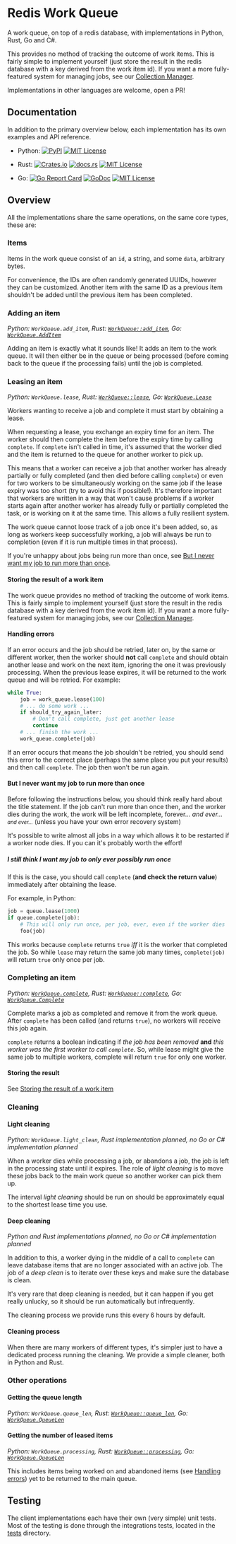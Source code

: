 # Redis Work Queue

A work queue, on top of a redis database, with implementations in Python, Rust, Go and C#.

This provides no method of tracking the outcome of work items. This is fairly simple to implement
yourself (just store the result in the redis database with a key derived from the work item id). If
you want a more fully-featured system for managing jobs, see our [Collection
Manager](https://github.com/MeVitae/redis-collection-manager).

Implementations in other languages are welcome, open a PR!

## Documentation

In addition to the primary overview below, each implementation has its own examples and API
reference.

- Python: [![PyPI](https://img.shields.io/pypi/v/redis-work-queue)](https://pypi.org/project/redis-work-queue/)
  [![MIT License](https://img.shields.io/badge/license-MIT-blue.svg)](./python/LICENSE)

- Rust: [![Crates.io](https://img.shields.io/crates/v/redis-work-queue)](https://crates.io/crates/redis-work-queue)
  [![docs.rs](https://img.shields.io/docsrs/redis-work-queue)](https://docs.rs/redis-work-queue)
  [![MIT License](https://img.shields.io/badge/license-MIT-blue.svg)](./LICENSE)

- Go: [![Go Report Card](https://goreportcard.com/badge/github.com/mevitae/redis-work-queue/go)](https://goreportcard.com/report/github.com/mevitae/redis-work-queue/go)
  [![GoDoc](https://pkg.go.dev/badge/github.com/mevitae-redis-work-queue/go)](https://pkg.go.dev/github.com/mevitae/redis-work-queue/go)
  [![MIT License](https://img.shields.io/badge/license-MIT-blue.svg)](./LICENSE)

## Overview

All the implementations share the same operations, on the same core types, these are:

### Items

Items in the work queue consist of an `id`, a string, and some `data`, arbitrary bytes.

For convenience, the IDs are often randomly generated UUIDs, however they can be customized.
Another item with the same ID as a previous item shouldn't be added until the previous item has been
completed.

### Adding an item

*Python: `WorkQueue.add_item`,
Rust: [`WorkQueue::add_item`](https://docs.rs/redis-work-queue/latest/redis_work_queue/struct.WorkQueue.html#method.add_item),
Go: [`WorkQueue.AddItem`](https://pkg.go.dev/github.com/mevitae/redis-work-queue/go#WorkQueue.AddItem)*

Adding an item is exactly what it sounds like! It adds an item to the work queue. It will then
either be in the queue or being processed (before coming back to the queue if the processing fails)
until the job is completed.

### Leasing an item

*Python: `WorkQueue.lease`,
Rust: [`WorkQueue::lease`](https://docs.rs/redis-work-queue/latest/redis_work_queue/struct.WorkQueue.html#method.lease),
Go: [`WorkQueue.Lease`](https://pkg.go.dev/github.com/mevitae/redis-work-queue/go#WorkQueue.Lease)*

Workers wanting to receive a job and complete it must start by obtaining a lease.

When requesting a lease, you exchange an expiry time for an item. The worker should then complete
the item before the expiry time by calling `complete`. If `complete` isn't called in time, it's
assumed that the worker died and the item is returned to the queue for another worker to pick up.

This means that a worker can receive a job that another worker has already partially or fully
completed (and then died before calling `complete`) or even for two workers to be simultaneously
working on the same job if the lease expiry was too short (try to avoid this if possible!). It's
therefore important that workers are written in a way that won't cause problems if a worker starts
again after another worker has already fully or partially completed the task, or is working on it at
the same time. This allows a fully resilient system.

The work queue cannot loose track of a job once it's been added, so, as long as workers keep
successfully working, a job will always be run to completion (even if it is run multiple times in
that process).

If you're unhappy about jobs being run more than once, see [But I never want my job to run more than
once](#).

#### Storing the result of a work item

The work queue provides no method of tracking the outcome of work items. This is fairly simple to
implement yourself (just store the result in the redis database with a key derived from the work
item id). If you want a more fully-featured system for managing jobs, see our [Collection
Manager](https://github.com/MeVitae/redis-collection-manager).

#### Handling errors

If an error occurs and the job should be retried, later on, by the same or different worker, then
the worker should **not** call `complete` and should obtain another lease and work on the next item,
ignoring the one it was previously processing. When the previous lease expires, it will be returned
to the work queue and will be retried. For example:

```python
while True:
    job = work_queue.lease(100)
    # ... do some work ...
    if should_try_again_later:
        # Don't call complete, just get another lease
        continue
    # ... finish the work ...
    work_queue.complete(job)
```

If an error occurs that means the job shouldn't be retried, you should send this error to the
correct place (perhaps the same place you put your results) and then call `complete`. The job then
won't be run again.

#### But I never want my job to run more than once

Before following the instructions below, you should think really hard about the title statement. If
the job can't run more than once then, and the worker dies during the work, the work will be left
incomplete, forever... *and ever...* <small>*and ever...*</small> (unless you have your own error
recovery system)

It's possible to write almost all jobs in a way which allows it to be restarted if a worker node
dies. If you can it's probably worth the effort!

##### I still think I want my job to only ever possibly run once

If this is the case, you should call `complete` (**and check the return value**) immediately
after obtaining the lease.

For example, in Python:
```python
job = queue.lease(1000)
if queue.complete(job):
    # This will only run once, per job, ever, even if the worker dies
    foo(job)
```

This works because `complete` returns `true` *iff* it is the worker that completed the job. So while
`lease` may return the same job many times, `complete(job)` will return `true` only once per job.

### Completing an item

*Python: [`WorkQueue.complete`](#), Rust: [`WorkQueue::complete`](#), Go: [`WorkQueue.Complete`](#)*

Complete marks a job as completed and remove it from the work queue. After `complete` has been called
(and returns `true`), no workers will receive this job again.

`complete` returns a boolean indicating if *the job has been removed* **and** *this worker was the
first worker to call `complete`*. So, while lease might give the same job to multiple workers,
complete will return `true` for only one worker.

#### Storing the result

See [Storing the result of a work item](#)

### Cleaning

#### Light cleaning

*Python: `WorkQueue.light_clean`, Rust implementation planned, no Go or C# implementation planned*

When a worker dies while processing a job, or abandons a job, the job is left in the processing
state until it expires. The role of *light cleaning* is to move these jobs back to the main work
queue so another worker can pick them up.

The interval *light cleaning* should be run on should be approximately equal to the shortest lease
time you use.

#### Deep cleaning

*Python and Rust implementations planned, no Go or C# implementation planned*

In addition to this, a worker dying in the middle of a call to `complete` can leave database items
that are no longer associated with an active job. The job of a *deep clean* is to iterate over these
keys and make sure the database is clean.

It's very rare that deep cleaning is needed, but it can happen if you get really unlucky, so it
should be run automatically but infrequently.

The cleaning process we provide runs this every 6 hours by default.

#### Cleaning process

When there are many workers of different types, it's simpler just to have a dedicated process
running the cleaning. We provide a simple cleaner, both in Python and Rust.

### Other operations

#### Getting the queue length

*Python: `WorkQueue.queue_len`,
Rust: [`WorkQueue::queue_len`](https://docs.rs/redis-work-queue/latest/redis_work_queue/struct.WorkQueue.html#method.queue_len),
Go: [`WorkQueue.QueueLen`](https://pkg.go.dev/github.com/mevitae/redis-work-queue/go#WorkQueue.QueueLen)*

#### Getting the number of leased items

*Python: `WorkQueue.processing`,
Rust: [`WorkQueue::processing`](https://docs.rs/redis-work-queue/latest/redis_work_queue/struct.WorkQueue.html#method.processing),
Go: [`WorkQueue.QueueLen`](https://pkg.go.dev/github.com/mevitae/redis-work-queue/go#WorkQueue.Processing)*

This includes items being worked on and abandoned items (see [Handling errors](#handling-errors)) yet to be
returned to the main queue.

## Testing

The client implementations each have their own (very simple) unit tests. Most of the testing is done
through the integrations tests, located in the [tests](./tests/) directory.

